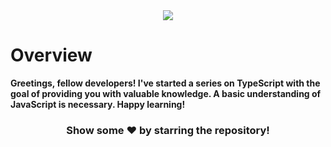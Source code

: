 <div align="center">
  <img src="https://iili.io/HsHlefV.png"/>
</div>

# Overview
<b>Greetings, fellow developers! I've started a series on TypeScript with the goal of providing you with valuable knowledge. A basic understanding of JavaScript is necessary. Happy learning!</b> 

<div align="center">
<h3>Show some ❤️ by starring the repository!</h3>
</div>

